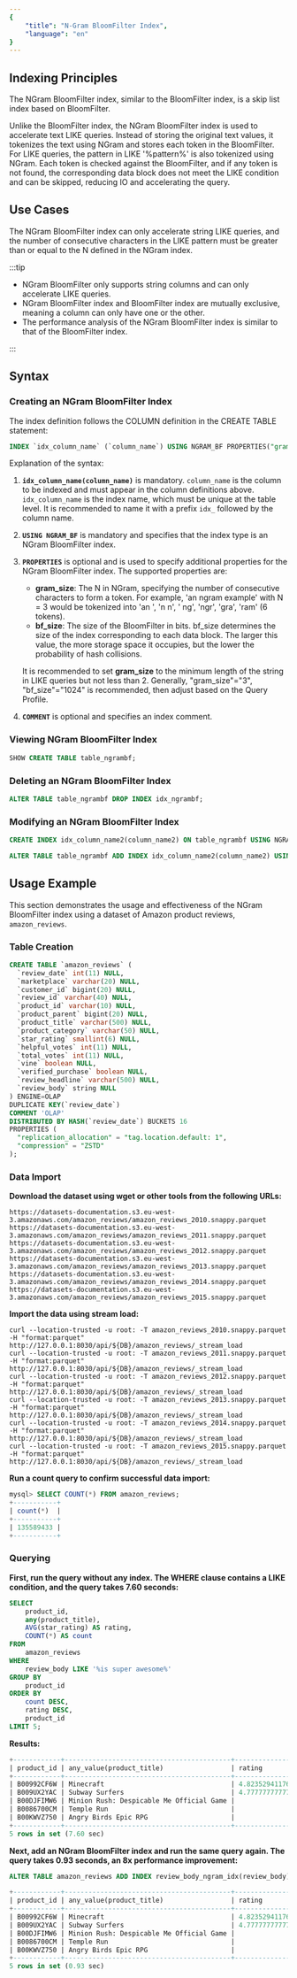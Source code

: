 ```yaml
---
{
    "title": "N-Gram BloomFilter Index",
    "language": "en"
}
---
```


<!--
Licensed to the Apache Software Foundation (ASF) under one
or more contributor license agreements.  See the NOTICE file
distributed with this work for additional information
regarding copyright ownership.  The ASF licenses this file
to you under the Apache License, Version 2.0 (the
"License"); you may not use this file except in compliance
with the License.  You may obtain a copy of the License at

  http://www.apache.org/licenses/LICENSE-2.0

Unless required by applicable law or agreed to in writing,
software distributed under the License is distributed on an
"AS IS" BASIS, WITHOUT WARRANTIES OR CONDITIONS OF ANY
KIND, either express or implied.  See the License for the
specific language governing permissions and limitations
under the License.
-->


## Indexing Principles

The NGram BloomFilter index, similar to the BloomFilter index, is a skip list index based on BloomFilter. 

Unlike the BloomFilter index, the NGram BloomFilter index is used to accelerate text LIKE queries. Instead of storing the original text values, it tokenizes the text using NGram and stores each token in the BloomFilter. For LIKE queries, the pattern in LIKE '%pattern%' is also tokenized using NGram. Each token is checked against the BloomFilter, and if any token is not found, the corresponding data block does not meet the LIKE condition and can be skipped, reducing IO and accelerating the query.

## Use Cases

The NGram BloomFilter index can only accelerate string LIKE queries, and the number of consecutive characters in the LIKE pattern must be greater than or equal to the N defined in the NGram index.

:::tip

- NGram BloomFilter only supports string columns and can only accelerate LIKE queries.
- NGram BloomFilter index and BloomFilter index are mutually exclusive, meaning a column can only have one or the other.
- The performance analysis of the NGram BloomFilter index is similar to that of the BloomFilter index.

:::

## Syntax

### Creating an NGram BloomFilter Index

The index definition follows the COLUMN definition in the CREATE TABLE statement:

```sql
INDEX `idx_column_name` (`column_name`) USING NGRAM_BF PROPERTIES("gram_size"="3", "bf_size"="1024") COMMENT 'username ngram_bf index'
```

Explanation of the syntax:

1. **`idx_column_name(column_name)`** is mandatory. `column_name` is the column to be indexed and must appear in the column definitions above. `idx_column_name` is the index name, which must be unique at the table level. It is recommended to name it with a prefix `idx_` followed by the column name.
2. **`USING NGRAM_BF`** is mandatory and specifies that the index type is an NGram BloomFilter index.
3. **`PROPERTIES`** is optional and is used to specify additional properties for the NGram BloomFilter index. The supported properties are:
   - **gram_size**: The N in NGram, specifying the number of consecutive characters to form a token. For example, 'an ngram example' with N = 3 would be tokenized into 'an ', 'n n', ' ng', 'ngr', 'gra', 'ram' (6 tokens).
   - **bf_size**: The size of the BloomFilter in bits. bf_size determines the size of the index corresponding to each data block. The larger this value, the more storage space it occupies, but the lower the probability of hash collisions.

   It is recommended to set **gram_size** to the minimum length of the string in LIKE queries but not less than 2. Generally, "gram_size"="3", "bf_size"="1024" is recommended, then adjust based on the Query Profile.

4. **`COMMENT`** is optional and specifies an index comment.

### Viewing NGram BloomFilter Index

```sql
SHOW CREATE TABLE table_ngrambf;
```

### Deleting an NGram BloomFilter Index

```sql
ALTER TABLE table_ngrambf DROP INDEX idx_ngrambf;
```

### Modifying an NGram BloomFilter Index

```sql
CREATE INDEX idx_column_name2(column_name2) ON table_ngrambf USING NGRAM_BF PROPERTIES("gram_size"="3", "bf_size"="1024") COMMENT 'username ngram_bf index';

ALTER TABLE table_ngrambf ADD INDEX idx_column_name2(column_name2) USING NGRAM_BF PROPERTIES("gram_size"="3", "bf_size"="1024") COMMENT 'username ngram_bf index';
```

## Usage Example

This section demonstrates the usage and effectiveness of the NGram BloomFilter index using a dataset of Amazon product reviews, `amazon_reviews`.

### Table Creation

```sql
CREATE TABLE `amazon_reviews` (  
  `review_date` int(11) NULL,  
  `marketplace` varchar(20) NULL,  
  `customer_id` bigint(20) NULL,  
  `review_id` varchar(40) NULL,
  `product_id` varchar(10) NULL,
  `product_parent` bigint(20) NULL,
  `product_title` varchar(500) NULL,
  `product_category` varchar(50) NULL,
  `star_rating` smallint(6) NULL,
  `helpful_votes` int(11) NULL,
  `total_votes` int(11) NULL,
  `vine` boolean NULL,
  `verified_purchase` boolean NULL,
  `review_headline` varchar(500) NULL,
  `review_body` string NULL
) ENGINE=OLAP
DUPLICATE KEY(`review_date`)
COMMENT 'OLAP'
DISTRIBUTED BY HASH(`review_date`) BUCKETS 16
PROPERTIES (
  "replication_allocation" = "tag.location.default: 1",
  "compression" = "ZSTD"
);
```

### Data Import

**Download the dataset using wget or other tools from the following URLs:**

```
https://datasets-documentation.s3.eu-west-3.amazonaws.com/amazon_reviews/amazon_reviews_2010.snappy.parquet
https://datasets-documentation.s3.eu-west-3.amazonaws.com/amazon_reviews/amazon_reviews_2011.snappy.parquet
https://datasets-documentation.s3.eu-west-3.amazonaws.com/amazon_reviews/amazon_reviews_2012.snappy.parquet
https://datasets-documentation.s3.eu-west-3.amazonaws.com/amazon_reviews/amazon_reviews_2013.snappy.parquet
https://datasets-documentation.s3.eu-west-3.amazonaws.com/amazon_reviews/amazon_reviews_2014.snappy.parquet
https://datasets-documentation.s3.eu-west-3.amazonaws.com/amazon_reviews/amazon_reviews_2015.snappy.parquet
```

**Import the data using stream load:**

```shell
curl --location-trusted -u root: -T amazon_reviews_2010.snappy.parquet -H "format:parquet" http://127.0.0.1:8030/api/${DB}/amazon_reviews/_stream_load
curl --location-trusted -u root: -T amazon_reviews_2011.snappy.parquet -H "format:parquet" http://127.0.0.1:8030/api/${DB}/amazon_reviews/_stream_load
curl --location-trusted -u root: -T amazon_reviews_2012.snappy.parquet -H "format:parquet" http://127.0.0.1:8030/api/${DB}/amazon_reviews/_stream_load
curl --location-trusted -u root: -T amazon_reviews_2013.snappy.parquet -H "format:parquet" http://127.0.0.1:8030/api/${DB}/amazon_reviews/_stream_load
curl --location-trusted -u root: -T amazon_reviews_2014.snappy.parquet -H "format:parquet" http://127.0.0.1:8030/api/${DB}/amazon_reviews/_stream_load
curl --location-trusted -u root: -T amazon_reviews_2015.snappy.parquet -H "format:parquet" http://127.0.0.1:8030/api/${DB}/amazon_reviews/_stream_load
```

**Run a count query to confirm successful data import:**

```sql
mysql> SELECT COUNT(*) FROM amazon_reviews;
+-----------+
| count(*)  |
+-----------+
| 135589433 |
+-----------+
```

### Querying

**First, run the query without any index. The WHERE clause contains a LIKE condition, and the query takes 7.60 seconds:**

```sql
SELECT
    product_id,
    any(product_title),
    AVG(star_rating) AS rating,
    COUNT(*) AS count
FROM
    amazon_reviews
WHERE
    review_body LIKE '%is super awesome%'
GROUP BY
    product_id
ORDER BY
    count DESC,
    rating DESC,
    product_id
LIMIT 5;
```

**Results:**

```sql
+------------+------------------------------------------+--------------------+-------+
| product_id | any_value(product_title)                 | rating             | count |
+------------+------------------------------------------+--------------------+-------+
| B00992CF6W | Minecraft                                | 4.8235294117647056 |    17 |
| B009UX2YAC | Subway Surfers                           | 4.7777777777777777 |     9 |
| B00DJFIMW6 | Minion Rush: Despicable Me Official Game |              4.875 |     8 |
| B0086700CM | Temple Run                               |                  5 |     6 |
| B00KWVZ750 | Angry Birds Epic RPG                     |                  5 |     6 |
+------------+------------------------------------------+--------------------+-------+
5 rows in set (7.60 sec)
```

**Next, add an NGram BloomFilter index and run the same query again. The query takes 0.93 seconds, an 8x performance improvement:**

```sql
ALTER TABLE amazon_reviews ADD INDEX review_body_ngram_idx(review_body) USING NGRAM_BF PROPERTIES("gram_size"="10", "bf_size"="10240");
```

```sql
+------------+------------------------------------------+--------------------+-------+
| product_id | any_value(product_title)                 | rating             | count |
+------------+------------------------------------------+--------------------+-------+
| B00992CF6W | Minecraft                                | 4.8235294117647056 |    17 |
| B009UX2YAC | Subway Surfers                           | 4.7777777777777777 |     9 |
| B00DJFIMW6 | Minion Rush: Despicable Me Official Game |              4.875 |     8 |
| B0086700CM | Temple Run                               |                  5 |     6 |
| B00KWVZ750 | Angry Birds Epic RPG                     |                  5 |     6 |
+------------+------------------------------------------+--------------------+-------+
5 rows in set (0.93 sec)
```